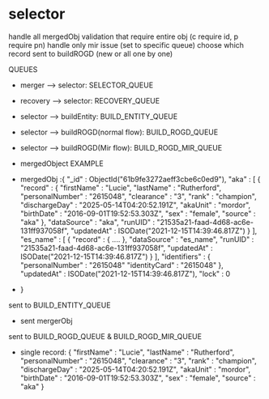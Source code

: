 # selector

handle all mergedObj validation that require entire obj (c require id, p require pn)
handle only mir issue (set to specific queue)
choose which record sent to buildROGD (new or all one by one)

QUEUES

- merger --> selector: SELECTOR_QUEUE
- recovery --> selector: RECOVERY_QUEUE
- selector --> buildEntity: BUILD_ENTITY_QUEUE
- selector --> buildROGD(normal flow): BUILD_ROGD_QUEUE
- selector --> buildROGD(Mir flow): BUILD_ROGD_MIR_QUEUE

- mergedObject EXAMPLE
- mergedObj :{
        "_id" : ObjectId("61b9fe3272aeff3cbe6c0ed9"),
        "aka" : [
            {
                "record" : {
                    "firstName" : "Lucie",
                    "lastName" : "Rutherford",
                    "personalNumber" : "2615048",
                    "clearance" : "3",
                    "rank" : "champion",
                    "dischargeDay" : "2025-05-14T04:20:52.191Z",
                    "akaUnit" : "mordor",
                    "birthDate" : "2016-09-01T19:52:53.303Z",
                    "sex" : "female",
                    "source" : "aka"
                },
                "dataSource" : "aka",
                "runUID" : "21535a21-faad-4d68-ac6e-131ff937058f",
                "updatedAt" : ISODate("2021-12-15T14:39:46.817Z")
            }
        ],
        "es_name" : [
            {
                "record" : { .... },
                "dataSource" : "es_name",
                "runUID" : "21535a21-faad-4d68-ac6e-131ff937058f",
                "updatedAt" : ISODate("2021-12-15T14:39:46.817Z")
            }
        ],
        "identifiers" : {
            "personalNumber" : "2615048"
            "identityCard" : "2615048"
        },
        "updatedAt" : ISODate("2021-12-15T14:39:46.817Z"),
        "lock" : 0
- }

sent to BUILD_ENTITY_QUEUE
- sent mergerObj

sent to BUILD_ROGD_QUEUE & BUILD_ROGD_MIR_QUEUE
- single record: {
  "firstName" : "Lucie",
  "lastName" : "Rutherford",
  "personalNumber" : "2615048",
  "clearance" : "3",
  "rank" : "champion",
  "dischargeDay" : "2025-05-14T04:20:52.191Z",
  "akaUnit" : "mordor",
  "birthDate" : "2016-09-01T19:52:53.303Z",
  "sex" : "female",
  "source" : "aka"
  }
